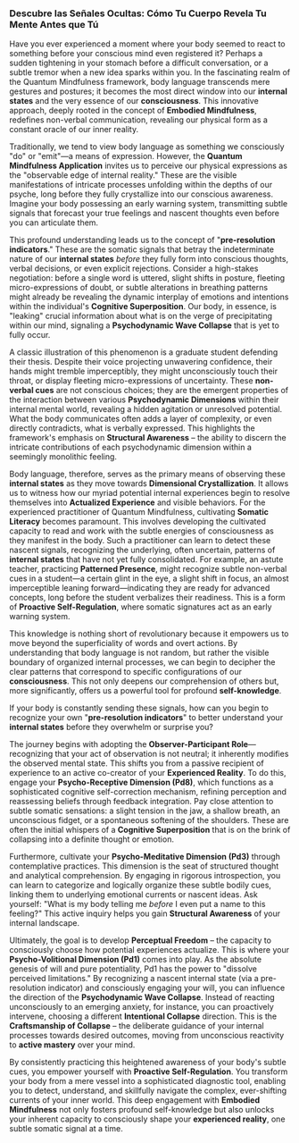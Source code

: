 ### Descubre las Señales Ocultas: Cómo Tu Cuerpo Revela Tu Mente Antes que Tú

Have you ever experienced a moment where your body seemed to react to something before your conscious mind even registered it? Perhaps a sudden tightening in your stomach before a difficult conversation, or a subtle tremor when a new idea sparks within you. In the fascinating realm of the Quantum Mindfulness framework, body language transcends mere gestures and postures; it becomes the most direct window into our **internal states** and the very essence of our **consciousness**. This innovative approach, deeply rooted in the concept of **Embodied Mindfulness**, redefines non-verbal communication, revealing our physical form as a constant oracle of our inner reality.

Traditionally, we tend to view body language as something we consciously "do" or "emit"—a means of expression. However, the **Quantum Mindfulness Application** invites us to perceive our physical expressions as the "observable edge of internal reality." These are the visible manifestations of intricate processes unfolding within the depths of our psyche, long before they fully crystallize into our conscious awareness. Imagine your body possessing an early warning system, transmitting subtle signals that forecast your true feelings and nascent thoughts even before you can articulate them.

This profound understanding leads us to the concept of "**pre-resolution indicators**." These are the somatic signals that betray the indeterminate nature of our **internal states** *before* they fully form into conscious thoughts, verbal decisions, or even explicit rejections. Consider a high-stakes negotiation: before a single word is uttered, slight shifts in posture, fleeting micro-expressions of doubt, or subtle alterations in breathing patterns might already be revealing the dynamic interplay of emotions and intentions within the individual's **Cognitive Superposition**. Our body, in essence, is "leaking" crucial information about what is on the verge of precipitating within our mind, signaling a **Psychodynamic Wave Collapse** that is yet to fully occur.

A classic illustration of this phenomenon is a graduate student defending their thesis. Despite their voice projecting unwavering confidence, their hands might tremble imperceptibly, they might unconsciously touch their throat, or display fleeting micro-expressions of uncertainty. These **non-verbal cues** are not conscious choices; they are the emergent properties of the interaction between various **Psychodynamic Dimensions** within their internal mental world, revealing a hidden agitation or unresolved potential. What the body communicates often adds a layer of complexity, or even directly contradicts, what is verbally expressed. This highlights the framework's emphasis on **Structural Awareness** – the ability to discern the intricate contributions of each psychodynamic dimension within a seemingly monolithic feeling.

Body language, therefore, serves as the primary means of observing these **internal states** as they move towards **Dimensional Crystallization**. It allows us to witness how our myriad potential internal experiences begin to resolve themselves into **Actualized Experience** and visible behaviors. For the experienced practitioner of Quantum Mindfulness, cultivating **Somatic Literacy** becomes paramount. This involves developing the cultivated capacity to read and work with the subtle energies of consciousness as they manifest in the body. Such a practitioner can learn to detect these nascent signals, recognizing the underlying, often uncertain, patterns of **internal states** that have not yet fully consolidated. For example, an astute teacher, practicing **Patterned Presence**, might recognize subtle non-verbal cues in a student—a certain glint in the eye, a slight shift in focus, an almost imperceptible leaning forward—indicating they are ready for advanced concepts, long before the student verbalizes their readiness. This is a form of **Proactive Self-Regulation**, where somatic signatures act as an early warning system.

This knowledge is nothing short of revolutionary because it empowers us to move beyond the superficiality of words and overt actions. By understanding that body language is not random, but rather the visible boundary of organized internal processes, we can begin to decipher the clear patterns that correspond to specific configurations of our **consciousness**. This not only deepens our comprehension of others but, more significantly, offers us a powerful tool for profound **self-knowledge**.

If your body is constantly sending these signals, how can you begin to recognize your own "**pre-resolution indicators**" to better understand your **internal states** before they overwhelm or surprise you?

The journey begins with adopting the **Observer-Participant Role**—recognizing that your act of observation is not neutral; it inherently modifies the observed mental state. This shifts you from a passive recipient of experience to an active co-creator of your **Experienced Reality**. To do this, engage your **Psycho-Receptive Dimension (Pd8)**, which functions as a sophisticated cognitive self-correction mechanism, refining perception and reassessing beliefs through feedback integration. Pay close attention to subtle somatic sensations: a slight tension in the jaw, a shallow breath, an unconscious fidget, or a spontaneous softening of the shoulders. These are often the initial whispers of a **Cognitive Superposition** that is on the brink of collapsing into a definite thought or emotion.

Furthermore, cultivate your **Psycho-Meditative Dimension (Pd3)** through contemplative practices. This dimension is the seat of structured thought and analytical comprehension. By engaging in rigorous introspection, you can learn to categorize and logically organize these subtle bodily cues, linking them to underlying emotional currents or nascent ideas. Ask yourself: "What is my body telling me *before* I even put a name to this feeling?" This active inquiry helps you gain **Structural Awareness** of your internal landscape.

Ultimately, the goal is to develop **Perceptual Freedom** – the capacity to consciously choose how potential experiences actualize. This is where your **Psycho-Volitional Dimension (Pd1)** comes into play. As the absolute genesis of will and pure potentiality, Pd1 has the power to "dissolve perceived limitations." By recognizing a nascent internal state (via a pre-resolution indicator) and consciously engaging your will, you can influence the direction of the **Psychodynamic Wave Collapse**. Instead of reacting unconsciously to an emerging anxiety, for instance, you can proactively intervene, choosing a different **Intentional Collapse** direction. This is the **Craftsmanship of Collapse** – the deliberate guidance of your internal processes towards desired outcomes, moving from unconscious reactivity to **active mastery** over your mind.

By consistently practicing this heightened awareness of your body's subtle cues, you empower yourself with **Proactive Self-Regulation**. You transform your body from a mere vessel into a sophisticated diagnostic tool, enabling you to detect, understand, and skillfully navigate the complex, ever-shifting currents of your inner world. This deep engagement with **Embodied Mindfulness** not only fosters profound self-knowledge but also unlocks your inherent capacity to consciously shape your **experienced reality**, one subtle somatic signal at a time.